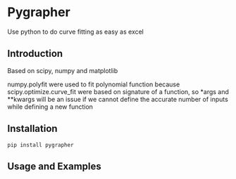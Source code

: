 # Pygrapher
Use python to do curve fitting as easy as excel

## Introduction

Based on scipy, numpy and matplotlib

numpy.polyfit were used to fit polynomial function because scipy.optimize.curve_fit were based on signature of a function, so *args and **kwargs will be an issue if we cannot define the accurate number of inputs while defining a new function

## Installation

```pip install pygrapher```

## Usage and Examples

